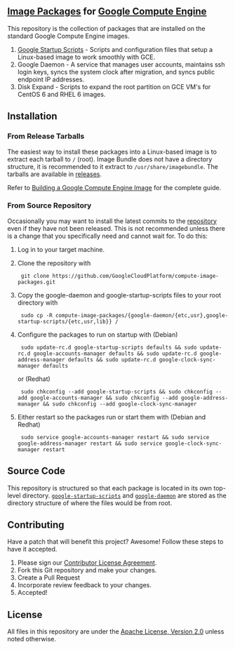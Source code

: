 ## [Image Packages](https://cloud.google.com/compute/docs/images) for [Google Compute Engine](https://cloud.google.com/compute/)
This repository is the collection of packages that are installed on the standard Google Compute Engine images.

1. [Google Startup Scripts](https://cloud.google.com/compute/docs/startupscript) - Scripts and configuration files that setup a Linux-based image to work smoothly with GCE.
1. Google Daemon - A service that manages user accounts, maintains ssh login keys, syncs the system clock after migration, and syncs public endpoint IP addresses.
1. Disk Expand - Scripts to expand the root partition on GCE VM's for CentOS 6 and RHEL 6 images.

## Installation

### From Release Tarballs
The easiest way to install these packages into a Linux-based image is to extract each tarball to `/` (root). Image Bundle does not have a directory structure, it is recommended to it extract to `/usr/share/imagebundle`. The tarballs are available in [releases](https://github.com/GoogleCloudPlatform/compute-image-packages/releases). 

Refer to [Building a Google Compute Engine Image](https://cloud.google.com/compute/docs/images) for the complete guide.

### From Source Repository
Occasionally you may want to install the latest commits to the [repository](https://github.com/GoogleCloudPlatform/compute-image-packages/) even if they have not been released. This is not recommended unless there is a change that you specifically need and cannot wait for. To do this:

1. Log in to your target machine.
1. Clone the repository with

        git clone https://github.com/GoogleCloudPlatform/compute-image-packages.git

1. Copy the google-daemon and google-startup-scripts files to your root directory with

        sudo cp -R compute-image-packages/{google-daemon/{etc,usr},google-startup-scripts/{etc,usr,lib}} /

1. Configure the packages to run on startup with (Debian)

        sudo update-rc.d google-startup-scripts defaults && sudo update-rc.d google-accounts-manager defaults && sudo update-rc.d google-address-manager defaults && sudo update-rc.d google-clock-sync-manager defaults

   or (Redhat)

        sudo chkconfig --add google-startup-scripts && sudo chkconfig --add google-accounts-manager && sudo chkconfig --add google-address-manager && sudo chkconfig --add google-clock-sync-manager

1. Either restart so the packages run or start them with (Debian and Redhat)

        sudo service google-accounts-manager restart && sudo service google-address-manager restart && sudo service google-clock-sync-manager restart

## Source Code
This repository is structured so that each package is located in its own top-level directory. [`google-startup-scripts`](google-startup-scripts/) and [`google-daemon`](google-daemon/) are stored as the directory structure of where the files would be from root.

## Contributing
Have a patch that will benefit this project? Awesome! Follow these steps to have it accepted.

1. Please sign our [Contributor License Agreement](CONTRIB.md).
1. Fork this Git repository and make your changes.
1. Create a Pull Request
1. Incorporate review feedback to your changes.
1. Accepted!

## License
All files in this repository are under the [Apache License, Version 2.0](LICENSE) unless noted otherwise.
